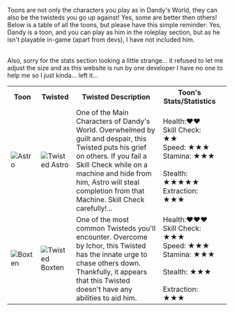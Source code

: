 Toons are not only the characters you play as in Dandy's World, they can also be the twisteds you go up against! Yes, some are better then others! Below is a table of all the toons, but please have this simple reminder: Yes, Dandy is a toon, and you can play as him in the roleplay section, but as he isn't playable in-game (apart from devs), I have not included him.

<br>
Also, sorry for the stats section looking a little strange... it refused to let me adjust the size and as this website is run by one developer I have no one to help me so I just kinda... left it...
<table>
  <tr>
    <th>Toon</th>
    <th>Twisted</th>
    <th>Twisted Description</th>
    <th> Toon's Stats/Statistics</th>
  </tr>
  <tr>
    <td><img src="https://tse3.mm.bing.net/th/id/OIP.jtlXylJLJ9sjeI-yhEBAiAHaHa?rs=1&pid=ImgDetMain" alt="Astro"></td>
    <td><img src="https://tse3.mm.bing.net/th/id/OIP.xKkk1Y0jeBMZkmYfFmk66AHaHa?rs=1&pid=ImgDetMain" alt="Twisted Astro"></td>
    <td>One of the Main Characters of Dandy's World. Overwhelmed by guilt and despair, this Twisted puts his grief on others. If you fail a Skill Check while on a machine and hide from him, Astro will steal completion from that Machine. Skill Check carefully!...</td>
    <td>Health:♥♥&nbsp;&nbsp;
      <br>
      Skill Check: ★★ &nbsp;&nbsp;
      <br>
      Speed: ★★★ &nbsp;&nbsp;
      <br>
      Stamina: ★★★ &nbsp;&nbsp;
      <br>
      Stealth: ★★★★★ &nbsp;&nbsp;
      <br>
      Extraction: ★★★&nbsp;&nbsp;
    <br> </td>
      <tr>
    <td><img src="https://tse2.mm.bing.net/th/id/OIP.xDUOZX7EBmI1UAqGjim4yAHaHa?rs=1&pid=ImgDetMain" alt="Boxten"></td>
    <td><img src="https://tse4.mm.bing.net/th/id/OIP.Hqj59Dh4JaUkhY3xEms2SwHaHa?rs=1&pid=ImgDetMain" alt="Twisted Boxten"></td>
    <td>One of the most common Twisteds you'll encounter. Overcome by Ichor, this Twisted has the innate urge to chase others down. Thankfully, it appears that this Twisted doesn't have any abilities to aid him.</td>
    <td>Health:♥♥♥&nbsp;&nbsp;
      <br>
      Skill Check: ★★★ &nbsp;&nbsp;
      <br>
      Speed: ★★★ &nbsp;&nbsp;
      <br>
      Stamina: ★★★ &nbsp;&nbsp;
      <br>
      Stealth: ★★★ &nbsp;&nbsp;
      <br>
      Extraction: ★★★&nbsp;&nbsp;
    <br> </td>
        <td>
  </tr>
  <!-- Add more rows as needed -->
</table>
